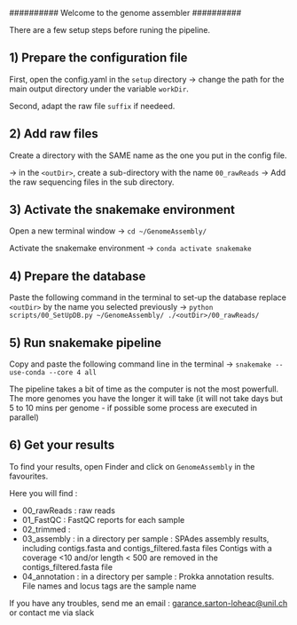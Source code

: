 ########## Welcome to the genome assembler ##########

There are a few setup steps before runing the pipeline.

## 1) Prepare the configuration file ##

First, open the config.yaml in the `setup` directory
-> change the path for the main output directory under the variable `workDir`.

Second, adapt the raw file `suffix` if needeed.

## 2) Add raw files ##

Create a directory with the SAME name as the one you put in the config file. 

-> in the `<outDir>`, create a sub-directory with the name `00_rawReads`
-> Add the raw sequencing files in the sub directory.

## 3) Activate the snakemake environment ##

Open a new terminal window
-> `cd ~/GenomeAssembly/`

Activate the snakemake environment
-> `conda activate snakemake` 

## 4) Prepare the database ##

Paste the following command in the terminal to set-up the database replace `<outDir>` by
the name you selected previously
-> `python scripts/00_SetUpDB.py ~/GenomeAssembly/ ./<outDir>/00_rawReads/`

## 5) Run snakemake pipeline ##

Copy and paste the following command line in the terminal
-> `snakemake --use-conda --core 4 all`

The pipeline takes a bit of time as the computer is not the most powerfull. The more genomes
you have the longer it will take (it will not take days but 5 to 10 mins per genome - if possible
some process are executed in parallel)

## 6) Get your results ##

To find your results, open Finder and click on `GenomeAssembly` in the favourites.

Here you will find : 
 - 00_rawReads : raw reads 
 - 01_FastQC : FastQC reports for each sample
 - 02_trimmed : 
 - 03_assembly : in a directory per sample : SPAdes assembly results, including contigs.fasta and contigs_filtered.fasta files
		Contigs with a coverage <10 and/or length < 500 are removed in the contigs_filtered.fasta file
 - 04_annotation :  in a directory per sample : Prokka annotation results. File names and locus tags are the sample name



If you have any troubles, send me an email : garance.sarton-loheac@unil.ch or contact me via slack
